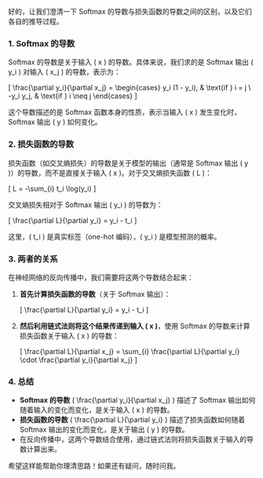 好的，让我们澄清一下 Softmax 的导数与损失函数的导数之间的区别，以及它们各自的推导过程。

### 1. **Softmax 的导数**

Softmax 的导数是关于输入 \( x \) 的导数。具体来说，我们求的是 Softmax 输出 \( y_i \) 对输入 \( x_j \) 的导数，表示为：

\[
\frac{\partial y_i}{\partial x_j} =
\begin{cases}
y_i (1 - y_i), & \text{if } i = j \\
-y_i y_j, & \text{if } i \neq j
\end{cases}
\]

这个导数描述的是 Softmax 函数本身的性质，表示当输入 \( x \) 发生变化时，Softmax 输出 \( y \) 如何变化。

### 2. **损失函数的导数**

损失函数（如交叉熵损失）的导数是关于模型的输出（通常是 Softmax 输出 \( y \)）的导数，而不是直接关于输入 \( x \)。对于交叉熵损失函数 \( L \)：

\[
L = -\sum_{i} t_i \log(y_i)
\]

交叉熵损失相对于 Softmax 输出 \( y_i \) 的导数为：

\[
\frac{\partial L}{\partial y_i} = y_i - t_i
\]

这里，\( t_i \) 是真实标签（one-hot 编码），\( y_i \) 是模型预测的概率。

### 3. **两者的关系**

在神经网络的反向传播中，我们需要将这两个导数结合起来：

1. **首先计算损失函数的导数**（关于 Softmax 输出）：

   \[
   \frac{\partial L}{\partial y_i} = y_i - t_i
   \]

2. **然后利用链式法则将这个结果传递到输入 \( x \)**，使用 Softmax 的导数来计算损失函数关于输入 \( x \) 的导数：

   \[
   \frac{\partial L}{\partial x_j} = \sum_{i} \frac{\partial L}{\partial y_i} \cdot \frac{\partial y_i}{\partial x_j}
   \]

### 4. **总结**

- **Softmax 的导数** \( \frac{\partial y_i}{\partial x_j} \) 描述了 Softmax 输出如何随着输入的变化而变化，是关于输入 \( x \) 的导数。
- **损失函数的导数** \( \frac{\partial L}{\partial y_i} \) 描述了损失函数如何随着 Softmax 输出的变化而变化，是关于输出 \( y \) 的导数。
- 在反向传播中，这两个导数结合使用，通过链式法则将损失函数关于输入的导数计算出来。

希望这样能帮助你理清思路！如果还有疑问，随时问我。
